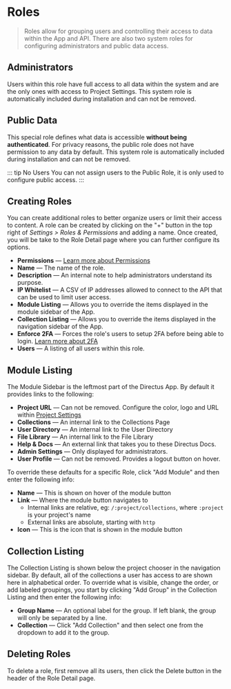 # Roles

> Roles allow for grouping users and controlling their access to data within the App and API. There are also two system roles for configuring administrators and public data access.

## Administrators

Users within this role have full access to all data within the system and are the only ones with access to Project Settings. This system role is automatically included during installation and can not be removed.

## Public Data

This special role defines what data is accessible **without being authenticated**. For privacy reasons, the public role does not have permission to any data by default. This system role is automatically included during installation and can not be removed.

::: tip No Users
You can not assign users to the Public Role, it is only used to configure public access.
:::

## Creating Roles

You can create additional roles to better organize users or limit their access to content. A role can be created by clicking on the "+" button in the top right of _Settings > Roles & Permissions_ and adding a name. Once created, you will be take to the Role Detail page where you can further configure its options.

* **Permissions** — [Learn more about Permissions](./permissions.md)
* **Name** — The name of the role.
* **Description** — An internal note to help administrators understand its purpose.
* **IP Whitelist** — A CSV of IP addresses allowed to connect to the API that can be used to limit user access.
* **Module Listing** — Allows you to override the items displayed in the module sidebar of the App.
* **Collection Listing** — Allows you to override the items displayed in the navigation sidebar of the App.
* **Enforce 2FA** — Forces the role's users to setup 2FA before being able to login. [Learn more about 2FA](./authentication.html#two-factor-authentication-2fa)
* **Users** — A listing of all users within this role.

## Module Listing

The Module Sidebar is the leftmost part of the Directus App. By default it provides links to the following:

* **Project URL** — Can not be removed. Configure the color, logo and URL within [Project Settings](./admin-guide.html#project)
* **Collections** — An internal link to the Collections Page
* **User Directory** — An internal link to the User Directory
* **File Library** — An internal link to the File Library
* **Help & Docs** — An external link that takes you to these Directus Docs.
* **Admin Settings** — Only displayed for administrators.
* **User Profile** — Can not be removed. Provides a logout button on hover.

To override these defaults for a specific Role, click "Add Module" and then enter the following info:

* **Name** — This is shown on hover of the module button
* **Link** — Where the module button navigates to
    * Internal links are relative, eg: `/:project/collections`, where `:project` is your project's name
    * External links are absolute, starting with `http`
* **Icon** — This is the icon that is shown in the module button

## Collection Listing

The Collection Listing is shown below the project chooser in the navigation sidebar. By default, all of the collections a user has access to are shown here in alphabetical order. To override what is visible, change the order, or add labeled groupings, you start by clicking "Add Group" in the Collection Listing and then enter the following info:

* **Group Name** — An optional label for the group. If left blank, the group will only be separated by a line.
* **Collection** — Click "Add Collection" and then select one from the dropdown to add it to the group.

## Deleting Roles

To delete a role, first remove all its users, then click the Delete button in the header of the Role Detail page.
